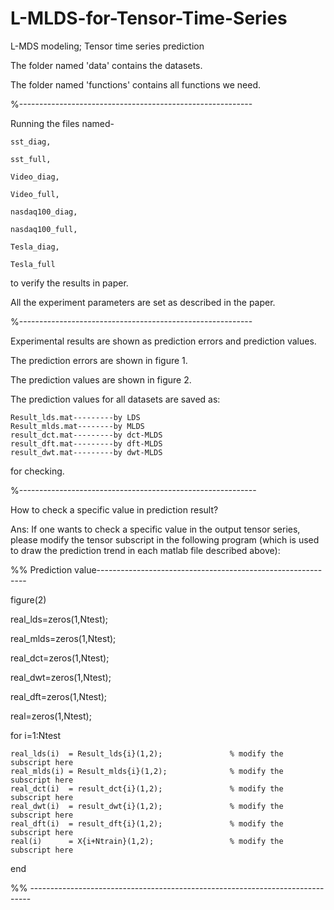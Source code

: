 # L-MLDS-for-Tensor-Time-Series
L-MDS modeling;  Tensor time series prediction

The folder named 'data' contains the datasets.

The folder named 'functions' contains all functions we need.

%----------------------------------------------------------

Running the files named-

	sst_diag,
	
	sst_full,
	
	Video_diag, 
	
	Video_full,
	
	nasdaq100_diag, 
	
	nasdaq100_full,
	
	Tesla_diag, 
	
	Tesla_full
	
to verify the results in paper.

All the experiment parameters are set as described in the paper.

%----------------------------------------------------------

Experimental results are shown as prediction errors and prediction values.

The prediction errors are shown in figure 1.

The prediction values are shown in figure 2.

The prediction values for all datasets are saved as:

    Result_lds.mat---------by LDS
	Result_mlds.mat--------by MLDS
	result_dct.mat---------by dct-MLDS
	result_dft.mat---------by dft-MLDS
	result_dwt.mat---------by dwt-MLDS
	
for checking.

%-----------------------------------------------------------

How to check a specific value in prediction result?

Ans: If one wants to check a specific value in the output tensor series, please modify the tensor subscript in the following program (which is used to draw the prediction trend in each matlab file described above):

%% Prediction value------------------------------------------------------------

figure(2)

real_lds=zeros(1,Ntest);

real_mlds=zeros(1,Ntest);

real_dct=zeros(1,Ntest);

real_dwt=zeros(1,Ntest);

real_dft=zeros(1,Ntest);

real=zeros(1,Ntest);

for i=1:Ntest

    real_lds(i)  = Result_lds{i}(1,2);               % modify the subscript here
    real_mlds(i) = Result_mlds{i}(1,2);              % modify the subscript here
    real_dct(i)  = result_dct{i}(1,2);               % modify the subscript here
    real_dwt(i)  = result_dwt{i}(1,2);               % modify the subscript here
    real_dft(i)  = result_dft{i}(1,2);               % modify the subscript here
    real(i)      = X{i+Ntrain}(1,2);                 % modify the subscript here
end

%% ------------------------------------------------------------------------------
